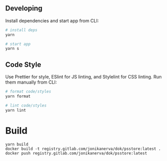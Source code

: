 ## Developing

Install dependencies and start app from CLI:

```bash
# install deps
yarn

# start app
yarn s
```

## Code Style

Use Prettier for style, ESlint for JS linting, and Stylelint for CSS linting. Run them manually from CLI:

```bash
# format code/styles
yarn format

# lint code/styles
yarn lint
```

# Build

```
yarn build
docker build -t registry.gitlab.com/jonikanerva/dok/psstore:latest .
docker push registry.gitlab.com/jonikanerva/dok/psstore:latest
```
